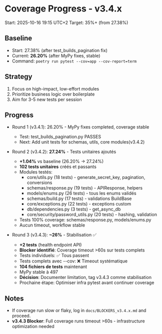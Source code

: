 # Coverage Progress - v3.4.x

Start: 2025-10-16 19:15 UTC+2
Target: 35%+ (from 27.38%)

## Baseline
- Start: 27.38% (after test_builds_pagination fix)
- Current: **26.20%** (after MyPy fixes, stable)
- Command: `poetry run pytest --cov=app --cov-report=term`

## Strategy
1. Focus on high-impact, low-effort modules
2. Prioritize business logic over boilerplate
3. Aim for 3-5 new tests per session

## Progress
- Round 1 (v3.4.1): 26.20% - MyPy fixes completed, coverage stable
  - Test: test_builds_pagination.py PASSES 
  - Next: Add unit tests for schemas, utils, core modules(v3.4.2)
- Round 2 (v3.4.2): **27.24%** - Tests unitaires ajoutés 
  - **+1.04%** vs baseline (26.20% → 27.24%)
  - **102 tests unitaires** créés et passants
  - Modules testés:
    - core/utils.py (18 tests) - generate_secret_key, pagination, conversions
    - schemas/response.py (19 tests) - APIResponse, helpers
    - models/enums.py (26 tests) - tous les enums validés
    - schemas/build.py (17 tests) - validations BuildBase
    - core/exceptions.py (22 tests) - exceptions custom
    - db/dependencies.py (3 tests) - get_async_db
    - core/security/password_utils.py (20 tests) - hashing, validation
  - Tests 100% coverage: schemas/response.py, models/enums.py
  - Aucun timeout, workflow stable

- Round 3 (v3.4.3): **~26%** - Stabilisation ✅
  - **+2 tests** (health endpoint API)
  - **Blocker identifié**: Coverage timeout >60s sur tests complets
  - Tests individuels: ✅ Tous passent
  - Tests complets avec --cov: ❌ Timeout systématique
  - **104 fichiers de tests** maintenant
  - MyPy stable à 497
  - **Décision**: Documenter limitation, tag v3.4.3 comme stabilisation
  - Prochaine étape: Optimiser infra pytest avant continuer coverage

## Notes
- If coverage run slow or flaky, log in `docs/BLOCKERS_v3.4.x.md` and proceed.
- **v3.4.3 Blocker**: Full coverage runs timeout >60s - infrastructure optimization needed
